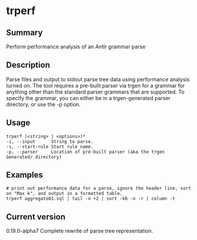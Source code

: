 # trperf

## Summary

Perform performance analysis of an Antlr grammar parse

## Description

Parse files and output to stdout parse tree data using
performance analysis turned on.
The tool requires a pre-built parser via trgen for a grammar
for anything other than the standard parser grammars that
are supported. To specify the grammar, you can either
be in a trgen-generated parser directory, or use the -p option.

## Usage
    
    trperf (<string> | <options>)*
    -i, --input      String to parse.
    -s, --start-rule Start rule name.
    -p, --parser     Location of pre-built parser (aka the trgen Generated/ directory)

## Examples

    # print out performance data for a parse, ignore the header line, sort on "Max k", and output in a formatted table.
    trperf aggregate01.sql | tail -n +2 | sort -k6 -n -r | column -t

## Current version

0.19.0-alpha7 Complete rewrite of parse tree representation.
